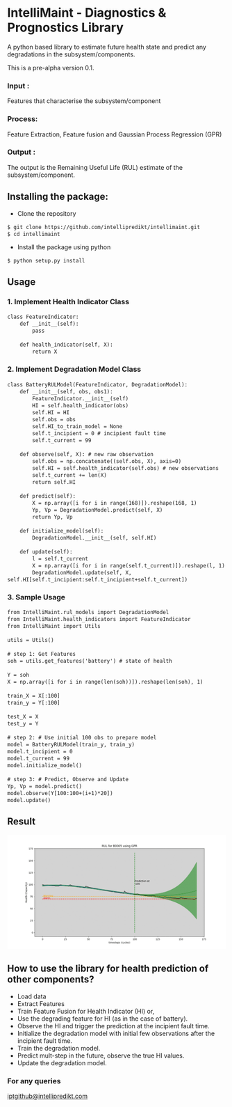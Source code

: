# IntelliMaint - Diagnostics & Prognostics Library

A python based library to estimate future health state and predict any degradations in the subsystem/components. 

This is a pre-alpha version 0.1.

### Input :  
Features that characterise the subsystem/component 

### Process:  

Feature Extraction, Feature fusion and Gaussian Process Regression (GPR)

### Output :  

The output is the Remaining Useful Life (RUL) estimate of the subsystem/component.

## Installing the package:
- Clone the repository
```
$ git clone https://github.com/intellipredikt/intellimaint.git
$ cd intellimaint
```
- Install the package using python
```
$ python setup.py install
```

## Usage

### 1. Implement Health Indicator Class
```
class FeatureIndicator:
	def __init__(self):
		pass

	def health_indicator(self, X):
		return X
```
### 2. Implement Degradation Model Class
```
class BatteryRULModel(FeatureIndicator, DegradationModel):
	def __init__(self, obs, obs1):
		FeatureIndicator.__init__(self)
		HI = self.health_indicator(obs)
		self.HI = HI
		self.obs = obs
		self.HI_to_train_model = None
		self.t_incipient = 0 # incipient fault time
		self.t_current = 99

	def observe(self, X): # new raw observation
		self.obs = np.concatenate((self.obs, X), axis=0)
		self.HI = self.health_indicator(self.obs) # new observations
		self.t_current += len(X)
		return self.HI

	def predict(self):
		X = np.array([i for i in range(168)]).reshape(168, 1)
		Yp, Vp = DegradationModel.predict(self, X)
		return Yp, Vp

	def initialize_model(self):
		DegradationModel.__init__(self, self.HI)

	def update(self):
		l = self.t_current
		X = np.array([i for i in range(self.t_current)]).reshape(l, 1)
		DegradationModel.update(self, X, self.HI[self.t_incipient:self.t_incipient+self.t_current])

```

### 3. Sample Usage
```
from IntelliMaint.rul_models import DegradationModel
from IntelliMaint.health_indicators import FeatureIndicator
from IntelliMaint import Utils

utils = Utils()

# step 1: Get Features
soh = utils.get_features('battery') # state of health

Y = soh
X = np.array([i for i in range(len(soh))]).reshape(len(soh), 1)

train_X = X[:100]
train_y = Y[:100]

test_X = X
test_y = Y

# step 2: # Use initial 100 obs to prepare model
model = BatteryRULModel(train_y, train_y) 
model.t_incipient = 0
model.t_current = 99
model.initialize_model()

# step 3: # Predict, Observe and Update
Yp, Vp = model.predict()
model.observe(Y[100:100+(i+1)*20])
model.update()
```
## Result
![Sample Result](images/RUL_Battery_Animation.gif "RUL Prediction" )

## How to use the library for health prediction of other components?

* Load data
* Extract Features
* Train Feature Fusion for Health Indicator (HI) or,
* Use the degrading feature for HI (as in the case of battery).
* Observe the HI and trigger the prediction at the incipient fault time.
* Initialize the degradation model with initial few observations after the incipient fault time.
* Train the degradation model. 
* Predict mult-step in the future, observe the true HI values.
* Update the degradation model.

### For any queries 
iptgithub@intellipredikt.com
